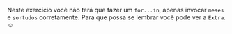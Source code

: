 Neste exercício você não terá que fazer um `for...in`, apenas invocar `meses` e `sortudos` corretamente. Para que possa se lembrar você pode ver a `Extra`. :relaxed: